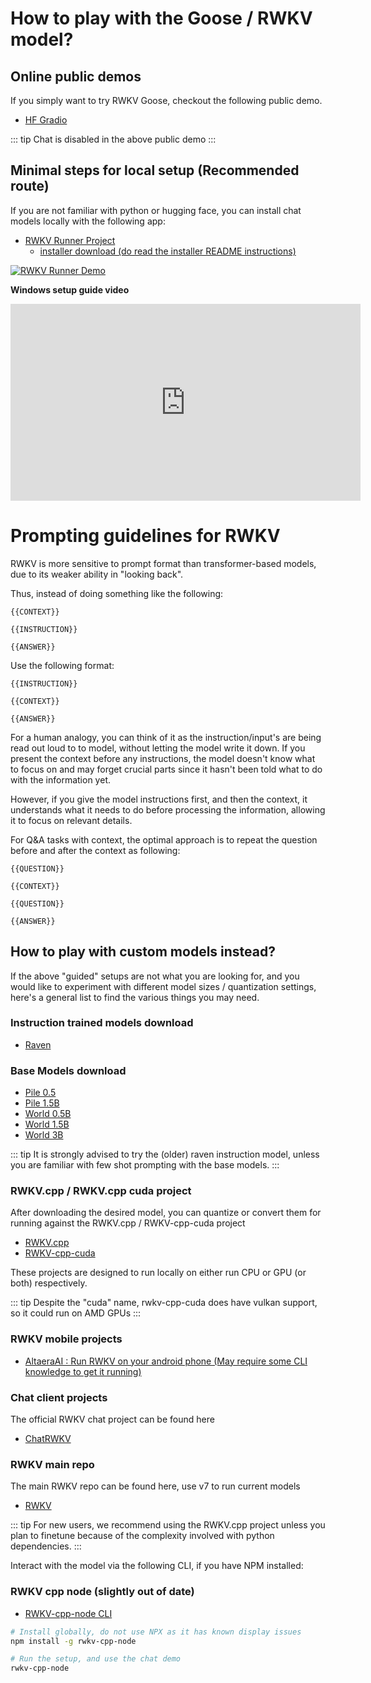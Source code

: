 # How to play with the Goose / RWKV model?

## Online public demos

If you simply want to try RWKV Goose, checkout the following public demo.

- [HF Gradio](https://huggingface.co/spaces/BlinkDL/RWKV-Gradio-2)

::: tip
Chat is disabled in the above public demo
:::

## Minimal steps for local setup (Recommended route)

If you are not familiar with python or hugging face, you can install chat models locally with the following app:

- [RWKV Runner Project](https://github.com/josStorer/RWKV-Runner)
    - [installer download (do read the installer README instructions)](https://github.com/josStorer/RWKV-Runner/releases/)

[![RWKV Runner Demo](/img/rwkv-runner-demo.png)](https://github.com/josStorer/RWKV-Runner)

**Windows setup guide video**
<iframe width="560" height="315" src="https://www.youtube-nocookie.com/embed/LrrYJ1LeVqw?si=fd7HW7Wcog4AL3mQ" title="YouTube video player" frameborder="0" allow="accelerometer; autoplay; clipboard-write; encrypted-media; gyroscope; picture-in-picture; web-share" allowfullscreen></iframe>

# Prompting guidelines for RWKV

RWKV is more sensitive to prompt format than transformer-based models, due to its weaker ability in "looking back".

Thus, instead of doing something like the following:

```
{{CONTEXT}}

{{INSTRUCTION}}

{{ANSWER}}
```

Use the following format:

```
{{INSTRUCTION}}

{{CONTEXT}}

{{ANSWER}}
```

For a human analogy, you can think of it as the instruction/input's are being read out loud to to model, without letting the model write it down.  If you present the context before any instructions, the model doesn't know what to focus on and may forget crucial parts since it hasn't been told what to do with the information yet.


However, if you give the model instructions first, and then the context, it understands what it needs to do before processing the information, allowing it to focus on relevant details.

For Q&A tasks with context, the optimal approach is to repeat the question before and after the context as following:

```
{{QUESTION}}

{{CONTEXT}}

{{QUESTION}}

{{ANSWER}}
```

## How to play with custom models instead?

If the above "guided" setups are not what you are looking for, and you would like to experiment with different model sizes / quantization settings, here's a general list to find the various things you may need.

### Instruction trained models download
- [Raven](https://huggingface.co/BlinkDL/rwkv-4-raven/tree/main)

### Base Models download
- [Pile 0.5](https://huggingface.co/fla-hub/rwkv7-421M-pile)
- [Pile 1.5B](https://huggingface.co/fla-hub/rwkv7-1.47B-pile)
- [World 0.5B](https://huggingface.co/fla-hub/rwkv7-0.4B-world)
- [World 1.5B](https://huggingface.co/fla-hub/rwkv7-1.5B-world)
- [World 3B](https://huggingface.co/fla-hub/rwkv7-2.9B-world)

::: tip
It is strongly advised to try the (older) raven instruction model, unless you are familiar with few shot prompting with the base models.
:::

### RWKV.cpp / RWKV.cpp cuda project

After downloading the desired model, you can quantize or convert them for running against the RWKV.cpp / RWKV-cpp-cuda project

- [RWKV.cpp](https://github.com/saharNooby/rwkv.cpp)
- [RWKV-cpp-cuda](https://github.com/harrisonvanderbyl/rwkv-cpp-cuda)

These projects are designed to run locally on either run CPU or GPU (or both) respectively.

::: tip
Despite the "cuda" name, rwkv-cpp-cuda does have vulkan support, so it could run on AMD GPUs
:::

### RWKV mobile projects

- [AltaeraAI : Run RWKV on your android phone \(May require some CLI knowledge to get it running\)](https://altaera.ai/)

### Chat client projects

The official RWKV chat project can be found here
- [ChatRWKV](https://github.com/BlinkDL/ChatRWKV)

### RWKV main repo

The main RWKV repo can be found here, use v7 to run current models
- [RWKV](https://github.com/BlinkDL/RWKV-LM/tree/main/RWKV-v7)

::: tip
For new users, we recommend using the RWKV.cpp project unless you plan to finetune because of the complexity involved with python dependencies.
:::

Interact with the model via the following CLI, if you have NPM installed:

### RWKV cpp node (slightly out of date)

- [RWKV-cpp-node CLI](https://www.npmjs.com/package/rwkv-cpp-node)

```bash
# Install globally, do not use NPX as it has known display issues
npm install -g rwkv-cpp-node

# Run the setup, and use the chat demo
rwkv-cpp-node
```
